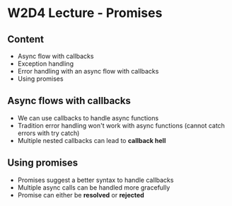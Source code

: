 # W2D4 Lecture - Promises

## Content

- Async flow with callbacks
- Exception handling
- Error handling with an async flow with callbacks
- Using promises

## Async flows with callbacks

- We can use callbacks to handle async functions
- Tradition error handling won't work with async functions (cannot catch errors with try catch)
- Multiple nested callbacks can lead to **callback hell**

## Using promises

- Promises suggest a better syntax to handle callbacks
- Multiple async calls can be handled more gracefully
- Promise can either be **resolved** or **rejected**
